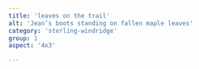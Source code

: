 ```yaml
---
title: 'leaves on the trail'
alt: 'Jean’s boots standing on fallen maple leaves'
category: 'sterling-windridge'
group: 1
aspect: '4x3'

---
```

